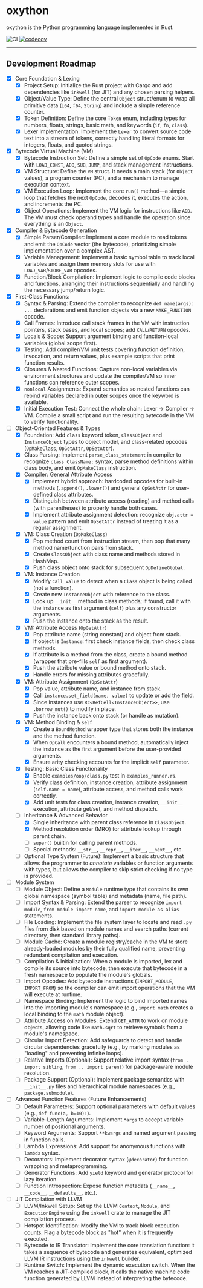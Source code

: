 # oxython

oxython is the Python programming language implemented in Rust.

![CI](https://github.com/gdonald/oxython/workflows/CI/badge.svg) [![codecov](https://codecov.io/gh/gdonald/oxython/graph/badge.svg?token=GQ4LA1VMRE)](https://codecov.io/gh/gdonald/oxython)

---

## Development Roadmap

- [x] Core Foundation & Lexing
    - [x] Project Setup: Initialize the Rust project with Cargo and add dependencies like `inkwell` (for JIT) and any chosen parsing helpers.
    - [x] Object/Value Type: Define the central `Object` struct/enum to wrap all primitive data (`i64`, `f64`, `String`) and include a simple reference counter.
    - [x] Token Definition: Define the core `Token` enum, including types for numbers, floats, strings, basic math, and keywords (`if`, `fn`, `class`).
    - [x] Lexer Implementation: Implement the `Lexer` to convert source code text into a stream of tokens, correctly handling literal formats for integers, floats, and quoted strings.

- [x] Bytecode Virtual Machine (VM)
    - [x] Bytecode Instruction Set: Define a simple set of `OpCode` enums. Start with `LOAD_CONST`, `ADD`, `SUB`, `JUMP`, and stack management instructions.
    - [x] VM Structure: Define the `VM` struct. It needs a main stack (for `Object` values), a program counter (PC), and a mechanism to manage execution context.
    - [x] VM Execution Loop: Implement the core `run()` method—a simple loop that fetches the next `OpCode`, decodes it, executes the action, and increments the PC.
    - [x] Object Operations: Implement the VM logic for instructions like `ADD`. The VM must check operand types and handle the operation since everything is an `Object`.

- [x] Compiler & Bytecode Generation
    - [x] Simple Parser/Compiler: Implement a core module to read tokens and emit the `OpCode` vector (the bytecode), prioritizing simple implementation over a complex AST.
    - [x] Variable Management: Implement a basic symbol table to track local variables and assign them memory slots for use with `LOAD_VAR`/`STORE_VAR` opcodes.
    - [x] Function/Block Compilation: Implement logic to compile code blocks and functions, arranging their instructions sequentially and handling the necessary jump/return logic.

- [x] First-Class Functions:
    - [x] Syntax & Parsing: Extend the compiler to recognize `def name(args): ...` declarations and emit function objects via a new `MAKE_FUNCTION` opcode.
    - [x] Call Frames: Introduce call stack frames in the VM with instruction pointers, stack bases, and local scopes; add `CALL`/`RETURN` opcodes.
    - [x] Locals & Scope: Support argument binding and function-local variables (global scope first).
    - [x] Testing: Add compiler/VM unit tests covering function definition, invocation, and return values, plus example scripts that print function results.
    - [x] Closures & Nested Functions: Capture non-local variables via environment structures and update the compiler/VM so inner functions can reference outer scopes.
    - [x] `nonlocal` Assignments: Expand semantics so nested functions can rebind variables declared in outer scopes once the keyword is available.
    - [x] Initial Execution Test: Connect the whole chain: Lexer $\rightarrow$ Compiler $\rightarrow$ VM. Compile a small script and run the resulting bytecode in the VM to verify functionality.

- [ ] Object-Oriented Features & Types
    - [x] Foundation: Add `class` keyword token, `ClassObject` and `InstanceObject` types to object model, and class-related opcodes (`OpMakeClass`, `OpGetAttr`, `OpSetAttr`).
    - [x] Class Parsing: Implement `parse_class_statement` in compiler to recognize `class ClassName:` syntax, parse method definitions within class body, and emit `OpMakeClass` instruction.
    - [x] Compiler: General Attribute Access
        - [x] Implement hybrid approach: hardcoded opcodes for built-in methods (`.append()`, `.lower()`) and general `OpGetAttr` for user-defined class attributes.
        - [x] Distinguish between attribute access (reading) and method calls (with parentheses) to properly handle both cases.
        - [x] Implement attribute assignment detection: recognize `obj.attr = value` pattern and emit `OpSetAttr` instead of treating it as a regular assignment.
    - [x] VM: Class Creation (`OpMakeClass`)
        - [x] Pop method count from instruction stream, then pop that many method name/function pairs from stack.
        - [x] Create `ClassObject` with class name and methods stored in HashMap.
        - [x] Push class object onto stack for subsequent `OpDefineGlobal`.
    - [x] VM: Instance Creation
        - [x] Modify `call_value` to detect when a `Class` object is being called (not a function).
        - [x] Create new `InstanceObject` with reference to the class.
        - [x] Look up `__init__` method in class methods; if found, call it with the instance as first argument (`self`) plus any constructor arguments.
        - [x] Push the instance onto the stack as the result.
    - [x] VM: Attribute Access (`OpGetAttr`)
        - [x] Pop attribute name (string constant) and object from stack.
        - [x] If object is `Instance`: first check instance fields, then check class methods.
        - [x] If attribute is a method from the class, create a bound method (wrapper that pre-fills `self` as first argument).
        - [x] Push the attribute value or bound method onto stack.
        - [x] Handle errors for missing attributes gracefully.
    - [x] VM: Attribute Assignment (`OpSetAttr`)
        - [x] Pop value, attribute name, and instance from stack.
        - [x] Call `instance.set_field(name, value)` to update or add the field.
        - [x] Since instances use `Rc<RefCell<InstanceObject>>`, use `.borrow_mut()` to modify in place.
        - [x] Push the instance back onto stack (or handle as mutation).
    - [x] VM: Method Binding & `self`
        - [x] Create a `BoundMethod` wrapper type that stores both the instance and the method function.
        - [x] When `OpCall` encounters a bound method, automatically inject the instance as the first argument before the user-provided arguments.
        - [x] Ensure arity checking accounts for the implicit `self` parameter.
    - [x] Testing: Basic Class Functionality
        - [x] Enable `examples/oop/class.py` test in `examples_runner.rs`.
        - [x] Verify class definition, instance creation, attribute assignment (`self.name = name`), attribute access, and method calls work correctly.
        - [x] Add unit tests for class creation, instance creation, `__init__` execution, attribute get/set, and method dispatch.
    - [ ] Inheritance & Advanced Behavior
        - [x] Single inheritance with parent class reference in `ClassObject`.
        - [x] Method resolution order (MRO) for attribute lookup through parent chain.
        - [ ] `super()` builtin for calling parent methods.
        - [ ] Special methods: `__str__`, `__repr__`, `__iter__`, `__next__`, etc.
    - [ ] Optional Type System (Future): Implement a basic structure that allows the programmer to *annotate* variables or function arguments with types, but allows the compiler to skip strict checking if no type is provided.

- [ ] Module System
    - [ ] Module Object: Define a `Module` runtime type that contains its own global namespace (symbol table) and metadata (name, file path).
    - [ ] Import Syntax & Parsing: Extend the parser to recognize `import module`, `from module import name`, and `import module as alias` statements.
    - [ ] File Loading: Implement the file system layer to locate and read `.py` files from disk based on module names and search paths (current directory, then standard library paths).
    - [ ] Module Cache: Create a module registry/cache in the VM to store already-loaded modules by their fully qualified name, preventing redundant compilation and execution.
    - [ ] Compilation & Initialization: When a module is imported, lex and compile its source into bytecode, then execute that bytecode in a fresh namespace to populate the module's globals.
    - [ ] Import Opcodes: Add bytecode instructions (`IMPORT_MODULE`, `IMPORT_FROM`) so the compiler can emit import operations that the VM will execute at runtime.
    - [ ] Namespace Binding: Implement the logic to bind imported names into the importing module's namespace (e.g., `import math` creates a local binding to the `math` module object).
    - [ ] Attribute Access on Modules: Extend `GET_ATTR` to work on module objects, allowing code like `math.sqrt` to retrieve symbols from a module's namespace.
    - [ ] Circular Import Detection: Add safeguards to detect and handle circular dependencies gracefully (e.g., by marking modules as "loading" and preventing infinite loops).
    - [ ] Relative Imports (Optional): Support relative import syntax (`from . import sibling`, `from .. import parent`) for package-aware module resolution.
    - [ ] Package Support (Optional): Implement package semantics with `__init__.py` files and hierarchical module namespaces (e.g., `package.submodule`).

- [ ] Advanced Function Features (Future Enhancements)
    - [ ] Default Parameters: Support optional parameters with default values (e.g., `def func(a, b=10):`).
    - [ ] Variable-Length Arguments: Implement `*args` to accept variable number of positional arguments.
    - [ ] Keyword Arguments: Support `**kwargs` and named argument passing in function calls.
    - [ ] Lambda Expressions: Add support for anonymous functions with `lambda` syntax.
    - [ ] Decorators: Implement decorator syntax (`@decorator`) for function wrapping and metaprogramming.
    - [ ] Generator Functions: Add `yield` keyword and generator protocol for lazy iteration.
    - [ ] Function Introspection: Expose function metadata (`__name__`, `__code__`, `__defaults__`, etc.).

- [ ] JIT Compilation with LLVM
    - [ ] LLVM/Inkwell Setup: Set up the LLVM `Context`, `Module`, and `ExecutionEngine` using the `inkwell` crate to manage the JIT compilation process.
    - [ ] Hotspot Identification: Modify the VM to track block execution counts. Flag a bytecode block as "hot" when it is frequently executed.
    - [ ] Bytecode to IR Translator: Implement the core translation function: it takes a sequence of bytecode and generates equivalent, optimized LLVM IR instructions using the `inkwell` builder.
    - [ ] Runtime Switch: Implement the dynamic execution switch. When the VM reaches a JIT-compiled block, it calls the native machine code function generated by LLVM instead of interpreting the bytecode.
